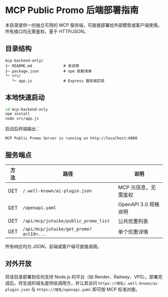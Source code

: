 # MCP Public Promo 后端部署指南

本目录提供一份独立可用的 MCP 服务端，可直接部署给外部模型或客户端使用。所有接口均无需鉴权，基于 HTTP/JSON。

## 目录结构
```
mcp-backend-only/
├─ README.md              # 本说明
├─ package.json           # npm 依赖清单
└─ src/
   └─ app.js              # Express 服务端实现
```

## 本地快速启动
```bash
cd mcp-backend-only
npm install
node src/app.js
```
启动后终端输出：
```
MCP Public Promo Server is running on http://localhost:8000
```

## 服务端点
| 方法 | 路径 | 说明 |
| ---- | ---- | ---- |
| GET  | `/.well-known/ai-plugin.json` | MCP 元信息，无需鉴权 |
| GET  | `/openapi.yaml` | OpenAPI 3.0 规格说明 |
| GET  | `/api/mcp/jutuike/public_promo_list` | 公共优惠列表 |
| GET  | `/api/mcp/jutuike/get_promo?actId=...` | 单个优惠详情 |

所有响应均为 JSON，前端或客户端可直接调用。

## 对外开放
将该目录部署到任何支持 Node.js 的平台（如 Render、Railway、VPS）。部署完成后，将生成的域名提供给调用方，并让其访问 `https://域名/.well-known/ai-plugin.json` 与 `https://域名/openapi.yaml` 即可按 MCP 标准对接。

